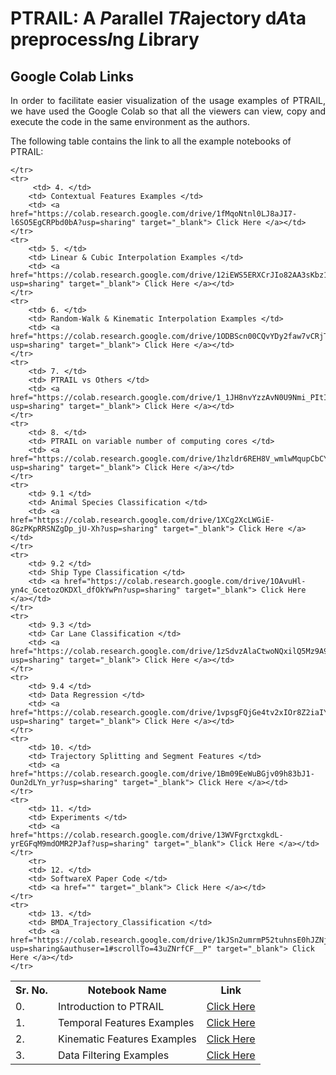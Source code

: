 <h1> PTRAIL:  A <b><i>P</i></b>arallel
<b><i>TR</i></b>ajectory
d<b><i>A</i></b>ta
preprocess<b><i>I</i></b>ng
<b><i>L</i></b>ibrary
</h1>

<h2> Google Colab Links </h2>

<p align="justify">
    In order to facilitate easier visualization of the
    usage examples of PTRAIL, we have used the Google Colab so 
    that all the viewers can view, copy and execute the code in 
    the same environment as the authors.
    
The following table contains the link to all the example notebooks
of PTRAIL:
</p>

<table>
    <tr>
        <th> Sr. No. </th>
        <th> Notebook Name</th>
        <th> Link </th>
    </tr>
    <tr>
        <td> 0. </td>
        <td> Introduction to PTRAIL </td>
        <td> <a href="https://colab.research.google.com/drive/1lBIsYPjHXqu3SDwEilVHhAA9CX0X8Suv?usp=sharing" target="_blank"> Click Here </a></td>
    </tr>
    <tr>
        <td> 1. </td>
        <td> Temporal Features Examples </td>
        <td> <a href="https://colab.research.google.com/drive/1pqDkblJMgsFv_EkOXG_X98R0JwOjUfs6?usp=sharing" target="_blank"> Click Here </a></td>
    </tr>
    <tr>
        <td> 2. </td>
        <td> Kinematic Features Examples </td>
        <td> <a href="https://colab.research.google.com/drive/1KSoZDX0yRgPYBE5rC1_7BeMrlLqehP0E?usp=sharing" target="_blank"> Click Here </a></td>
    </tr>
    <tr>
        <td> 3. </td>
        <td> Data Filtering Examples </td>
        <td> <a href="https://colab.research.google.com/drive/1u972Y2wWyg2Vggf9ChPdLr2Pl8FTbqB8?usp=sharing" target="_blank"> Click Here </a></td>
       
    </tr>
    <tr>
         <td> 4. </td>
        <td> Contextual Features Examples </td>
        <td> <a href="https://colab.research.google.com/drive/1fMqoNtnl0LJ8aJI7-l6SO5EgCRPbd0bA?usp=sharing" target="_blank"> Click Here </a></td>
    </tr>
    <tr>
        <td> 5. </td>
        <td> Linear & Cubic Interpolation Examples </td>
        <td> <a href="https://colab.research.google.com/drive/12iEWS5ERXCrJIo82AA3sKbz11a4JHQvf?usp=sharing" target="_blank"> Click Here </a></td>
    </tr>
    <tr>
        <td> 6. </td>
        <td> Random-Walk & Kinematic Interpolation Examples </td>
        <td> <a href="https://colab.research.google.com/drive/1ODBScn00CQvYDy2faw7vCRjTJV7eFP_7?usp=sharing" target="_blank"> Click Here </a></td>
    </tr>
    <tr>
        <td> 7. </td>
        <td> PTRAIL vs Others </td>
        <td> <a href="https://colab.research.google.com/drive/1_1JH8nvYzzAvN0U9Nmi_PItIYJRUpd0o?usp=sharing" target="_blank"> Click Here </a></td>
    </tr>
    <tr>
        <td> 8. </td>
        <td> PTRAIL on variable number of computing cores </td>
        <td> <a href="https://colab.research.google.com/drive/1hzldr6REH8V_wmlwMqupCbCY89S8TLMM?usp=sharing" target="_blank"> Click Here </a></td>
    </tr>
    <tr>
        <td> 9.1 </td>
        <td> Animal Species Classification </td>
        <td> <a href="https://colab.research.google.com/drive/1XCg2XcLWGiE-8GzPKpRRSNZgDp_jU-Xh?usp=sharing" target="_blank"> Click Here </a></td>
    </tr>
    <tr>
        <td> 9.2 </td>
        <td> Ship Type Classification </td>
        <td> <a href="https://colab.research.google.com/drive/1OAvuHl-yn4c_GcetozOKDXl_dfOkYwPn?usp=sharing" target="_blank"> Click Here </a></td>
    </tr>
    <tr>
        <td> 9.3 </td>
        <td> Car Lane Classification </td>
        <td> <a href="https://colab.research.google.com/drive/1zSdvzAlaCtwoNQxilQ5Mz9A9XZ2fhl0O?usp=sharing" target="_blank"> Click Here </a></td>
    </tr>
    <tr>
        <td> 9.4 </td>
        <td> Data Regression </td>
        <td> <a href="https://colab.research.google.com/drive/1vpsgFQjGe4tv2xIOr8Z2iaIYX_ZYlveB?usp=sharing" target="_blank"> Click Here </a></td>
    </tr>
    <tr>
        <td> 10. </td>
        <td> Trajectory Splitting and Segment Features </td>
        <td> <a href="https://colab.research.google.com/drive/1Bm09EeWuBGjv09h83bJ1-Oun2dLYn_yr?usp=sharing" target="_blank"> Click Here </a></td>
    </tr>
    <tr>
        <td> 11. </td>
        <td> Experiments </td>
        <td> <a href="https://colab.research.google.com/drive/13WVFgrctxgkdL-yrEGFqM9mdOMR2PJaf?usp=sharing" target="_blank"> Click Here </a></td>
    </tr>
        <tr>
        <td> 12. </td>    
        <td> SoftwareX Paper Code </td>    
        <td> <a href="" target="_blank"> Click Here </a></td>
    </tr>
    <tr>
        <td> 13. </td>    
        <td> BMDA_Trajectory_Classification </td>    
        <td> <a href="https://colab.research.google.com/drive/1kJSn2umrmP52tuhnsE0hJZNjlncZbhS2?usp=sharing&authuser=1#scrollTo=43uZNrfCF__P" target="_blank"> Click Here </a></td>
    </tr>
</table>
